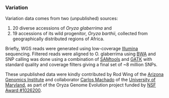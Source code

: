 ### Variation

Variation data comes from two (unpublished) sources:

1.  20 diverse accessions of *Oryza glaberrima* and
2.  19 accessions of its wild progenitor, *Oryza barthii*, collected
    from geographically distributed regions of Africa.

Briefly, WGS reads were generated using low-coverage
[Illumina](http://www.illumina.com) sequencing. Filtered reads were
aligned to O. glaberrima using
[BWA](http://www.ncbi.nlm.nih.gov/pubmed/19451168) and SNP calling was
done using a combination of
[SAMtools](http://www.ncbi.nlm.nih.gov/pubmed/19505943) and
[GATK](http://www.broadinstitute.org/gatk) with standard quality and
coverage filters giving a final set of \~8 million SNPs.

These unpublished data were kindly contributed by Rod Wing of the
[Arizona Genomics Institute](http://www.genome.arizona.edu) and
collaborator [Carlos
Machado](http://biology.umd.edu/faculty/carlosamachado) of the
[University of Maryland](http://www.umd.edu), as part of the Oryza
Genome Evolution project funded by [NSF Award
\#1026200](http://www.nsf.gov/awardsearch/showAward?AWD_ID=1026200).

